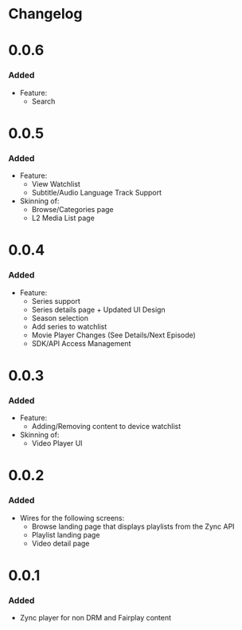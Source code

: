 # Changelog

# 0.0.6
### Added
* Feature:
  - Search

# 0.0.5
### Added
* Feature:
  - View Watchlist
  - Subtitle/Audio Language Track Support
* Skinning of:
  - Browse/Categories page
  - L2 Media List page

# 0.0.4
### Added
* Feature:
  - Series support
  - Series details page + Updated UI Design
  - Season selection
  - Add series to watchlist
  - Movie Player Changes (See Details/Next Episode)
  - SDK/API Access Management   

# 0.0.3
### Added
* Feature:
  - Adding/Removing content to device watchlist
* Skinning of:
  - Video Player UI

# 0.0.2
### Added
* Wires for the following screens:
  - Browse landing page that displays playlists from the Zync API
  - Playlist landing page
  - Video detail page

# 0.0.1
### Added
* Zync player for non DRM and Fairplay content
